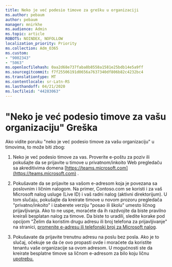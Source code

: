 ```yaml
---
title: Neko je već podesio timove za grešku u organizaciji
ms.author: pebaum
author: pebaum
manager: mnirkhe
ms.audience: Admin
ms.topic: article
ROBOTS: NOINDEX, NOFOLLOW
localization_priority: Priority
ms.collection: Adm_O365
ms.custom:
- "9002343"
- "5063"
ms.openlocfilehash: 0aa2d68e737faba8b8558a1581e25bdb14e5a9ff
ms.sourcegitcommit: f7f25506191d0656a7637340df806b82c4232bc4
ms.translationtype: MT
ms.contentlocale: sr-Latn-RS
ms.lasthandoff: 04/21/2020
ms.locfileid: "44283063"
---
```

# <a name="someone-has-already-set-up-teams-for-your-organization-error"></a>"Neko je već podesio timove za vašu organizaciju" Greška

Ako vidite poruku "neko je već podesio timove za vašu organizaciju" u timovima, to može biti zbog:

1. Neko je već podesio timove za vas. Proverite e-poštu za poziv ili pokušajte da se prijavite u timove u privatnom/inkoito Web pregledaču sa akreditivima domena [https://teams.microsoft.com](https://teams.microsoft.com) .

2. Pokušavate da se prijavite sa vašom e-adresom koja je povezana sa poslovnim i ličnim nalogom. Na primer, Contoso.com se koristi i za vaš Microsoft nalog usluge (Live ID) i vaš radni nalog (aktivni direktorijum). U tom slučaju, pokušajte da kreirate timove u novom prozoru pregledača "privatno/inkoito" i izaberete verziju "posao ili školu" umesto ličnog prijavljivanja. Ako to ne uspe, moraćete da ih razdvojite da biste pravilno kreirali besplatan nalog za timove. Da biste to uradili, sledite korake pod opcijom "Želim da koristim drugu adresu ili broj telefona za prijavljivanje" na stranici, [promenite e-adresu ili telefonski broj za Microsoft nalog](https://support.microsoft.com/help/12407).

3. Pokušavate da prijavite trenutnu adresu na poslu bez posla. Ako je to slučaj, očekuje se da će ovo propasti ovde i moraćete da koristite tenantu vaše organizacije sa ovom adresom. U mogućnosti ste da kreirate besplatne timove sa ličnom e-adresom za bilo koju ličnu [upotrebu.](https://products.office.com/microsoft-teams/group-chat-software)
